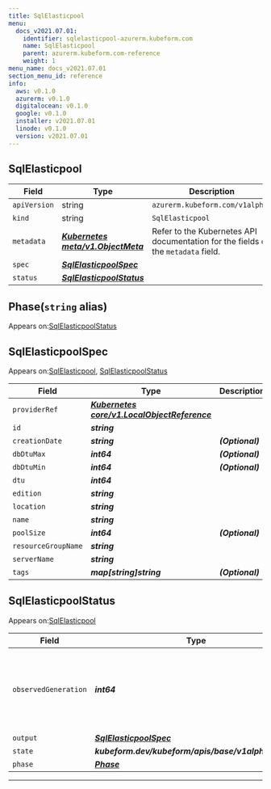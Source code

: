 ```yaml
---
title: SqlElasticpool
menu:
  docs_v2021.07.01:
    identifier: sqlelasticpool-azurerm.kubeform.com
    name: SqlElasticpool
    parent: azurerm.kubeform.com-reference
    weight: 1
menu_name: docs_v2021.07.01
section_menu_id: reference
info:
  aws: v0.1.0
  azurerm: v0.1.0
  digitalocean: v0.1.0
  google: v0.1.0
  installer: v2021.07.01
  linode: v0.1.0
  version: v2021.07.01
---
```


## SqlElasticpool
| Field | Type | Description |
| ------ | ----- | ----------- |
| `apiVersion` | string | `azurerm.kubeform.com/v1alpha1` |
|    `kind` | string | `SqlElasticpool` |
| `metadata` | ***[Kubernetes meta/v1.ObjectMeta](https://v1-18.docs.kubernetes.io/docs/reference/generated/kubernetes-api/v1.18/#objectmeta-v1-meta)***|Refer to the Kubernetes API documentation for the fields of the `metadata` field.|
| `spec` | ***[SqlElasticpoolSpec](#sqlelasticpoolspec)***||
| `status` | ***[SqlElasticpoolStatus](#sqlelasticpoolstatus)***||
## Phase(`string` alias)

Appears on:[SqlElasticpoolStatus](#sqlelasticpoolstatus)

## SqlElasticpoolSpec

Appears on:[SqlElasticpool](#sqlelasticpool), [SqlElasticpoolStatus](#sqlelasticpoolstatus)

| Field | Type | Description |
| ------ | ----- | ----------- |
| `providerRef` | ***[Kubernetes core/v1.LocalObjectReference](https://v1-18.docs.kubernetes.io/docs/reference/generated/kubernetes-api/v1.18/#localobjectreference-v1-core)***||
| `id` | ***string***||
| `creationDate` | ***string***| ***(Optional)*** |
| `dbDtuMax` | ***int64***| ***(Optional)*** |
| `dbDtuMin` | ***int64***| ***(Optional)*** |
| `dtu` | ***int64***||
| `edition` | ***string***||
| `location` | ***string***||
| `name` | ***string***||
| `poolSize` | ***int64***| ***(Optional)*** |
| `resourceGroupName` | ***string***||
| `serverName` | ***string***||
| `tags` | ***map[string]string***| ***(Optional)*** |
## SqlElasticpoolStatus

Appears on:[SqlElasticpool](#sqlelasticpool)

| Field | Type | Description |
| ------ | ----- | ----------- |
| `observedGeneration` | ***int64***| ***(Optional)*** Resource generation, which is updated on mutation by the API Server.|
| `output` | ***[SqlElasticpoolSpec](#sqlelasticpoolspec)***| ***(Optional)*** |
| `state` | ***kubeform.dev/kubeform/apis/base/v1alpha1.State***| ***(Optional)*** |
| `phase` | ***[Phase](#phase)***| ***(Optional)*** |
---
